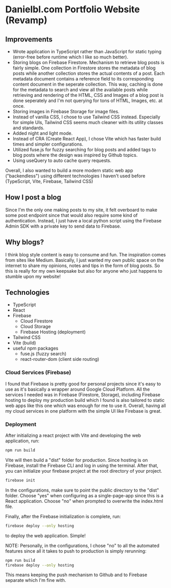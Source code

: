 # Danielbl.com Portfolio Website (Revamp)

## Improvements
- Wrote application in TypeScript rather than JavaScript for static typing (error-free before runtime which I like so much better).
- Storing blogs on Firebase Firestore. Mechanism to retrieve blog posts is fairly simple. One collection in Firestore stores the metadata of blog posts while another collection stores the actual contents of a post. Each metadata document contains a reference field to its corresponding content document in the seperate collection. This way, caching is done for the metadata to search and view all the available posts while retrieving and rendering of the HTML, CSS and Images of a blog post is done seperately and I'm not querying for tons of HTML, Images, etc. at once.
- Storing images in Firebase Storage for image files.
- Instead of vanilla CSS, I chose to use Tailwind CSS instead. Especially for simple UIs, Tailwind CSS seems much cleaner with its utility classes and standards.
- Added night and light mode.
- Instead of CRA (Create React App), I chose Vite which has faster build times and simpler configurations.
- Utilized fuse.js for fuzzy searching for blog posts and added tags to blog posts where the design was inspired by Github topics.
- Using useQuery to auto cache query requests.

Overall, I also wanted to build a more modern static web app ("backendless") using different technologies I haven't used before (TypeScript, Vite, Firebase, Tailwind CSS)

## How I post a blog
Since I'm the only one making posts to my site, it felt overboard to make some post endpoint since that would also require some kind of authentication. Instead, I just have a local python script using the Firebase Admin SDK with a private key to send data to Firebase.

## Why blogs?
I think blog style content is easy to consume and fun. The inspiration comes from sites like Medium. Basically, I just wanted my own public space on the internet to share my opinions, notes and tips in the form of blog posts. So this is really for my own keepsake but also for anyone who just happens to stumble upon my website! 

## Technologies
- TypeScript
- React
- Firebase
    - Cloud Firestore
    - Cloud Storage
	- Firebase Hosting (deployment)
- Tailwind CSS
- Vite (build)
- useful npm packages
    - fuse.js (fuzzy search)
    - react-router-dom (client side routing)

### Cloud Services (Firebase)
I found that Firebase is pretty good for personal projects since it's easy to use as it's basically a wrapper around Google Cloud Platform. All the services I needed was in Firebase (Firestore, Storage), including Firebase hosting to deploy my production build which I found is also tailored to static web apps like this one which was enough for me to use it. Overall, having all my cloud services in one platform with the simple UI like Firebase is great.

### Deployment
After initializing a react project with Vite and developing the web application, run:

```zsh
npm run build
```

Vite will then build a "dist" folder for production. Since hosting is on Firebase, install the Firebase CLI and log in using the terminal. After that, you can initialize your firebase project at the root directory of your project.

```zsh
firebase init
```

In the configurations, make sure to point the public directory to the "dist" folder. Choose "yes" when configuring as a single-page-app since this is a React application. Choose "no" when prompted to overwrite the index.html file.

Finally, after the Firebase initialization is complete, run:

```zsh
firebase deploy --only hosting
```

to deploy the web application. Simple!

NOTE: Personally, in the configurations, I chose "no" to all the automated features since all it takes to push to production is simply rerunning:

```zsh
npm run build
firebase deploy --only hosting
```

This means keeping the push mechanism to Github and to Firebase separate which I'm fine with.
